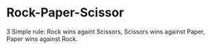 # Rock-Paper-Scissor
3 Simple rule:
Rock wins againt Scissors,
Scissors wins against Paper,
Paper wins against Rock.
